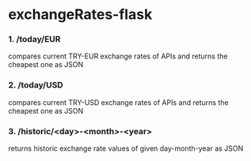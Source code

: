 # exchangeRates-flask

### 1. /today/EUR
  compares current TRY-EUR exchange rates of APIs and returns the cheapest one as JSON
  
### 2. /today/USD
  compares current TRY-USD exchange rates of APIs and returns the cheapest one as JSON

### 3. /historic/\<day>-\<month>-\<year>
  returns historic exchange rate values of given day-month-year as JSON
